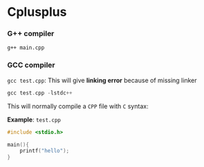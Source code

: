 # Cplusplus

### G++ compiler

``g++ main.cpp``

### GCC compiler

``gcc test.cpp``: This will give **linking error** because of missing linker

```cpp
gcc test.cpp -lstdc++
```

This will normally compile a ``CPP`` file with ``C`` syntax:

**Example**: ``test.cpp``

```cpp
#include <stdio.h>

main(){
	printf("hello");
}
```
